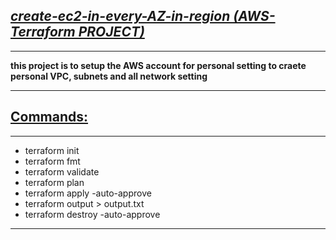 ## <b><u><i>create-ec2-in-every-AZ-in-region (AWS-Terraform PROJECT)</b></u></i>
***
<b> this project is to setup the AWS account for personal setting to craete personal VPC, subnets and all network setting</b>

***

## <b><u>Commands:</b></u>
***
- terraform init
- terraform fmt
- terraform validate
- terraform plan
- terraform apply -auto-approve
- terraform output > output.txt
- terraform destroy -auto-approve
***
